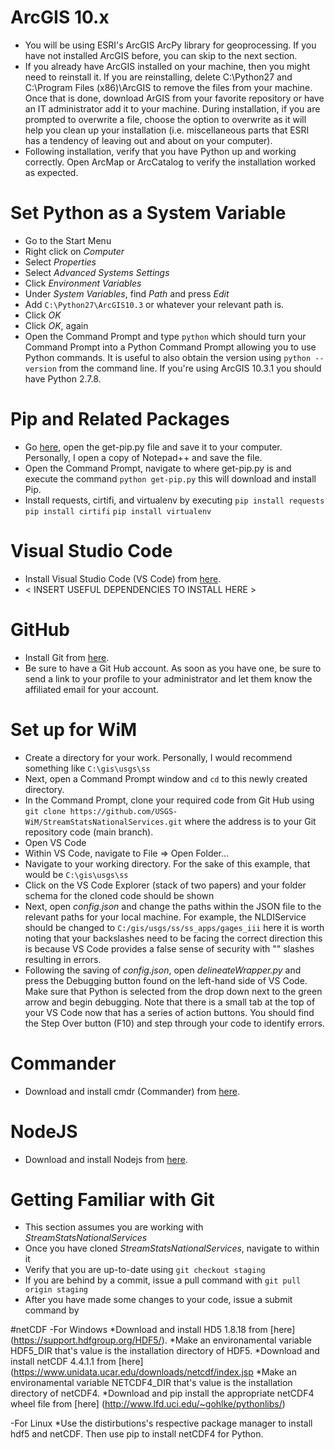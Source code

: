 # ArcGIS 10.x
* You will be using ESRI's ArcGIS ArcPy library for geoprocessing. If you have not installed ArcGIS before, you can skip to the next section.
* If you already have ArcGIS installed on your machine, then you might need to reinstall it. If you are reinstalling, delete C:\Python27 and C:\Program Files (x86)\ArcGIS to remove the files from your machine. Once that is done, download ArGIS from your favorite repository or have an IT administrator add it to your machine. During installation, if you are prompted to overwrite a file, choose the option to overwrite as it will help you clean up your installation (i.e. miscellaneous parts that ESRI has a tendency of leaving out and about on your computer).
* Following installation, verify that you have Python up and working correctly. Open ArcMap or ArcCatalog to verify the installation worked as expected. 

# Set Python as a System Variable
* Go to the Start Menu
* Right click on _Computer_
* Select _Properties_
* Select _Advanced Systems Settings_
* Click _Environment Variables_
* Under _System Variables_, find _Path_ and press _Edit_
* Add `C:\Python27\ArcGIS10.3` or whatever your relevant path is.
* Click _OK_
* Click _OK_, again
* Open the Command Prompt and type `python` which should turn your Command Prompt into a Python Command Prompt allowing you to use Python commands. It is useful to also obtain the version using `python --version` from the command line. If you're using ArcGIS 10.3.1 you should have Python 2.7.8.

# Pip and Related Packages
* Go [here](https://pip.pypa.io/en/stable/installing/), open the get-pip.py file and save it to your computer. Personally, I open a copy of Notepad++ and save the file.
* Open the Command Prompt, navigate to where get-pip.py is and execute the command `python get-pip.py` this will download and install Pip.
* Install requests, cirtifi, and virtualenv by executing `pip install requests` `pip install cirtifi` `pip install virtualenv`

# Visual Studio Code
* Install Visual Studio Code (VS Code) from [here](https://code.visualstudio.com/).
* < INSERT USEFUL DEPENDENCIES TO INSTALL HERE >

# GitHub
* Install Git from [here](https://git-scm.com/downloads).
* Be sure to have a Git Hub account. As soon as you have one, be sure to send a link to your profile to your administrator and let them know the affiliated email for your account.

# Set up for WiM
* Create a directory for your work. Personally, I would recommend something like `C:\gis\usgs\ss`
* Next, open a Command Prompt window and `cd` to this newly created directory.
* In the Command Prompt, clone your required code from Git Hub using `git clone https://github.com/USGS-WiM/StreamStatsNationalServices.git` where the address is to your Git repository code (main branch).
* Open VS Code
* Within VS Code, navigate to File => Open Folder...
* Navigate to your working directory. For the sake of this example, that would be `C:\gis\usgs\ss`
* Click on the VS Code Explorer (stack of two papers) and your folder schema for the cloned code should be shown
* Next, open _config.json_ and change the paths within the JSON file to the relevant paths for your local machine. For example, the NLDIService should be changed to `C:/gis/usgs/ss/ss_apps/gages_iii` here it is worth noting that your backslashes need to be facing the correct direction this is because VS Code provides a false sense of security with "\" slashes resulting in errors.
* Following the saving of _config.json_, open _delineateWrapper.py_ and press the Debugging button found on the left-hand side of VS Code. Make sure that Python is selected from the drop down next to the green arrow and begin debugging. Note that there is a small tab at the top of your VS Code now that has a series of action buttons. You should find the Step Over button (F10) and step through your code to identify errors.

# Commander
* Download and install cmdr (Commander) from [here](http://cmder.net/).

# NodeJS
* Download and install Nodejs from [here](https://nodejs.org/en/).

# Getting Familiar with Git
* This section assumes you are working with _StreamStatsNationalServices_
* Once you have cloned _StreamStatsNationalServices_, navigate to within it
* Verify that you are up-to-date using `git checkout staging`
* If you are behind by a commit, issue a pull command with `git pull origin staging`
* After you have made some changes to your code, issue a submit command by 

#netCDF
-For Windows
*Download and install HD5 1.8.18 from [here]
(https://support.hdfgroup.org/HDF5/).
*Make an environamental variable HDF5_DIR that's value is the installation directory of HDF5.
*Download and install netCDF 4.4.1.1 from [here]
(https://www.unidata.ucar.edu/downloads/netcdf/index.jsp
*Make an environamental variable NETCDF4_DIR that's value is the installation directory of netCDF4.
*Download and pip install the appropriate netCDF4 wheel file from [here] (http://www.lfd.uci.edu/~gohlke/pythonlibs/)

-For Linux
*Use the distirbutions's respective package manager to install hdf5 and netCDF.  Then use pip to install netCDF4 for Python.

